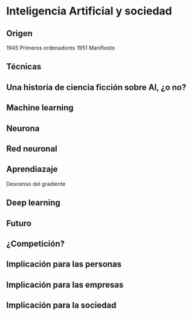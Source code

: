 # Inteligencia Artificial y sociedad

## Origen
1945 Primeros ordenadores
1951 Manifiesto

## Técnicas

## Una historia de ciencia ficción sobre AI, ¿o no?

## Machine learning

## Neurona


## Red neuronal

## Aprendiazaje
Descenso del gradiente

## Deep learning


## Futuro

## ¿Competición?

## Implicación para las personas

## Implicación para las empresas

## Implicación para la sociedad

